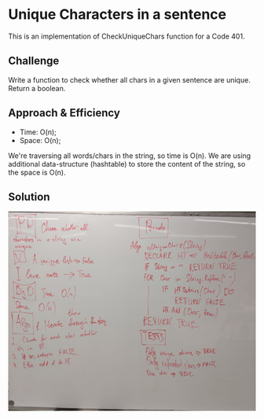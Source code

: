 # Unique Characters in a sentence
<!-- Short summary or background information -->
This is an implementation of CheckUniqueChars function for a Code 401.

## Challenge
<!-- Description of the challenge -->
Write a function to check whether all chars in a given sentence are unique. Return a boolean.

## Approach & Efficiency

* Time: O(n);
* Space: O(n);

We're traversing all words/chars in the string, so time is O(n). 
We are using additional data-structure (hashtable) to store the content of the string, so the space is O(n).

## Solution
<!-- Embedded whiteboard image -->
![image](https://raw.githubusercontent.com/al1s/Data-Structures-and-Algorithms/master/assets/unique_chars.jpg)